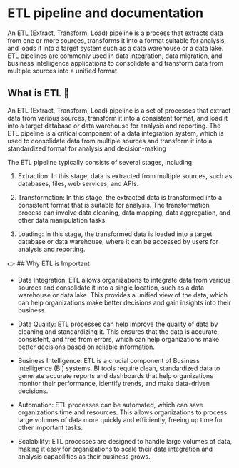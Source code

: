 # ETL pipeline and documentation

An ETL (Extract, Transform, Load) pipeline is a process that extracts data from one or more sources, transforms it into a format suitable for analysis, and loads it into a target system such as a data warehouse or a data lake. ETL pipelines are commonly used in data integration, data migration, and business intelligence applications to consolidate and transform data from multiple sources into a unified format.

## What is ETL :thinking:

An ETL (Extract, Transform, Load) pipeline is a set of processes that extract data from various sources, transform it into a consistent format, and load it into a target database or data warehouse for analysis and reporting. The ETL pipeline is a critical component of a data integration system, which is used to consolidate data from multiple sources and transform it into a standardized format for analysis and decision-making

The ETL pipeline typically consists of several stages, including:

1. Extraction: In this stage, data is extracted from multiple sources, such as databases, files, web services, and APIs.

2. Transformation: In this stage, the extracted data is transformed into a consistent format that is suitable for analysis.
   The transformation process can involve data   cleaning, data mapping, data aggregation, and other data manipulation tasks.

3. Loading: In this stage, the transformed data is loaded into a target database or data warehouse, where it can be accessed by users for analysis and reporting.

:point_right: ## Why ETL is Important

* Data Integration: ETL allows organizations to integrate data from various sources and consolidate it into a single location, such as a data warehouse or data lake. This provides a unified view of the data, which can help organizations make better decisions and gain insights into their business.

* Data Quality: ETL processes can help improve the quality of data by cleaning and standardizing it. This ensures that the data is accurate, consistent, and free from errors, which can help organizations make better decisions based on reliable information.

* Business Intelligence: ETL is a crucial component of Business Intelligence (BI) systems. BI tools require clean, standardized data to generate accurate reports and dashboards that help organizations monitor their performance, identify trends, and make data-driven decisions.

* Automation: ETL processes can be automated, which can save organizations time and resources. This allows organizations to process large volumes of data more quickly and efficiently, freeing up time for other important tasks.

* Scalability: ETL processes are designed to handle large volumes of data, making it easy for organizations to scale their data integration and analysis capabilities as their business grows.
